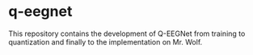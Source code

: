 # q-eegnet
This repository contains the development of Q-EEGNet from training to quantization and finally to the implementation on Mr. Wolf.
